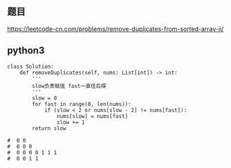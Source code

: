 ## 题目
https://leetcode-cn.com/problems/remove-duplicates-from-sorted-array-ii/

## python3
```python3
class Solution:
    def removeDuplicates(self, nums: List[int]) -> int:
        '''
        slow负责赋值 fast一直往后探 
        '''
        slow = 0
        for fast in range(0, len(nums)):
            if (slow < 2 or nums[slow - 2] != nums[fast]):
                nums[slow] = nums[fast]
                slow += 1
        return slow

#  0 0
#  0 0 0 
#  0 0 0 0 1 1 1
#  0 0 1 1
```
